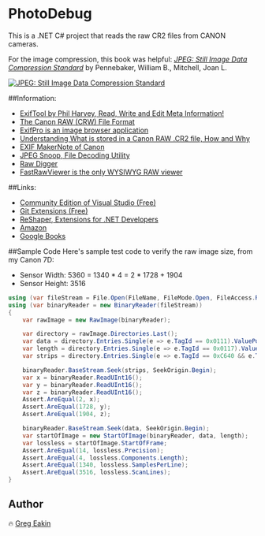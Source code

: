 # PhotoDebug
This is a .NET C# project that reads the raw CR2 files from CANON cameras.

For the image compression, this book was helpful: [*JPEG: Still Image Data Compression Standard*](http://www.springer.com/us/book/9780442012724)
by Pennebaker, William B., Mitchell, Joan L. 

[![JPEG: Still Image Data Compression Standard](http://gdbtech.info/wp-content/uploads/2016/12/jpegbook-150x150.jpg)](http://www.springer.com/us/book/9780442012724)

##Information:
- [ExifTool by Phil Harvey, Read, Write and Edit Meta Information!](http://www.sno.phy.queensu.ca/~phil/exiftool/)
- [The Canon RAW (CRW) File Format](http://www.sno.phy.queensu.ca/~phil/exiftool/canon_raw.html)
- [ExifPro is an image browser application](https://github.com/mikekov/ExifPro)
- [Understanding What is stored in a Canon RAW .CR2 file, How and Why](http://lclevy.free.fr/cr2/)
- [EXIF MakerNote of Canon](http://www.burren.cx/david/canon.html)
- [JPEG Snoop, File Decoding Utility](http://www.impulseadventure.com/photo/jpeg-snoop.html)
- [Raw Digger](http://www.rawdigger.com/)
- [FastRawViewer is the only WYSIWYG RAW viewer](http://www.fastrawviewer.com/)

##Links:
- [Community Edition of Visual Studio (Free)](https://www.visualstudio.com/vs/community/)
- [Git Extensions (Free)](http://gitextensions.github.io/)
- [ReShaper, Extensions for .NET Developers](https://www.jetbrains.com/resharper/)
- [Amazon](https://www.amazon.com/JPEG-Compression-Standard-Multimedia-Standards/dp/0442012721)
- [Google Books](https://books.google.com/books/about/JPEG.html?id=AepB_PZ_WMkC)

##Sample Code
Here's sample test code to verify the raw image size, from my Canon 7D:
* Sensor Width:  5360 = 1340 * 4 = 2 * 1728 + 1904
* Sensor Height: 3516

```C#
using (var fileStream = File.Open(FileName, FileMode.Open, FileAccess.Read))
using (var binaryReader = new BinaryReader(fileStream))
{
    var rawImage = new RawImage(binaryReader);

    var directory = rawImage.Directories.Last();
    var data = directory.Entries.Single(e => e.TagId == 0x0111).ValuePointer;
    var length = directory.Entries.Single(e => e.TagId == 0x0117).ValuePointer;
    var strips = directory.Entries.Single(e => e.TagId == 0xC640 && e.TagType == 3).ValuePointer;

    binaryReader.BaseStream.Seek(strips, SeekOrigin.Begin);
    var x = binaryReader.ReadUInt16();
    var y = binaryReader.ReadUInt16();
    var z = binaryReader.ReadUInt16();
    Assert.AreEqual(2, x);
    Assert.AreEqual(1728, y);
    Assert.AreEqual(1904, z);

    binaryReader.BaseStream.Seek(data, SeekOrigin.Begin);
    var startOfImage = new StartOfImage(binaryReader, data, length);
    var lossless = startOfImage.StartOfFrame;
    Assert.AreEqual(14, lossless.Precision);
    Assert.AreEqual(4, lossless.Components.Length);
    Assert.AreEqual(1340, lossless.SamplesPerLine);
    Assert.AreEqual(3516, lossless.ScanLines);
}
```

## Author
:fire: [Greg Eakin](https://www.linkedin.com/in/gregeakin)
